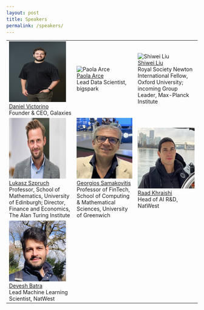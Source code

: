```yaml
---
layout: post
title: Speakers
permalink: /speakers/
---
```


<!--
- **Raad Khraishi**, Head of AI R&D, NatWest  
- **Devesh Batra**, Lead Machine Learning Scientist, NatWest  
- **Daniel Victorino**, Founder & CEO, Galaxies  
- **Paola Arce**, Lead Data Scientist, bigspark  
- **Shiwei Liu**, Royal Society Newton International Fellow, Oxford University; incoming Group Leader, Max-Planck Institute  
- **Georgios Samakovitis**, Professor of FinTech, School of Computing & Mathematical Sciences, University of Greenwich  
- **Lukasz Szpruch**, Professor, School of Mathematics, University of Edinburgh; Director, Finance and Economics, The Alan Turing Institute  
-->
<table>
  <tr>
    <td> 
      <img src="https://raw.githubusercontent.com/ed-iwsd/ed-iwsd.github.io/main/images/Daniel_Victorino.jpg?raw=true" alt="David Robertson" width="150px" height="160px"><br />
      <a href="https://www.linkedin.com/in/danielvictorino/?originalSubdomain=uk">Daniel Victorino</a><br />
      Founder & CEO, Galaxies 
    </td>
    <td> 
      <img src="https://raw.githubusercontent.com/ed-iwsd/ed-iwsd.github.io/main/images/Paola_Arce.JPG?raw=true" alt="Paola Arce" width="150px" height="160px"><br />
      <a href="https://www.linkedin.com/in/parce/?originalSubdomain=uk">Paola Arce</a><br />
      Lead Data Scientist, bigspark
    </td>
    <td> 
      <img src="https://raw.githubusercontent.com/ed-iwsd/ed-iwsd.github.io/main/images/Shiwei_Liu.png?raw=true" alt="Shiwei Liu" width="150px" height="160px"><br />
      <a href="https://shiweiliuiiiiiii.github.io/">Shiwei Liu</a><br />
      Royal Society Newton International Fellow, Oxford University; incoming Group Leader, Max-Planck Institute
    </td>
  </tr>
  <tr>
    <td> 
      <img src="https://raw.githubusercontent.com/ed-iwsd/ed-iwsd.github.io/main/images/Lukasz_Szpruch.jpeg?raw=true" alt="Lukasz Szpruch" width="150px" height="160px"><br />
      <a href="https://webhomes.maths.ed.ac.uk/~lszpruch/">Lukasz Szpruch</a><br />
      Professor, School of Mathematics, University of Edinburgh; Director, Finance and Economics, The Alan Turing Institute  
    </td>
    <td> 
      <img src="https://raw.githubusercontent.com/ed-iwsd/ed-iwsd.github.io/main/images/Georgios_Samakovitis.png?raw=true" alt="Georgios Samakovitis" width="150px" height="160px"><br />
      <a href="https://www.gre.ac.uk/people/rep/faculty-of-engineering-and-science/georgios-samakovitis">Georgios Samakovitis</a><br />
      Professor of FinTech, School of Computing & Mathematical Sciences, University of Greenwich 
    </td>
    <td> 
      <img src="https://raw.githubusercontent.com/ed-iwsd/ed-iwsd.github.io/main/images/Raad_Khraishi.jpeg?raw=true" alt="Raad Khraishi" width="150px" height="160px"><br />
      <a href="https://www.linkedin.com/in/raadkhraishi/?originalSubdomain=uk">Raad Khraishi</a><br />
      Head of AI R&D, NatWest
    </td>
  </tr>
  <tr>
    <td> 
      <img src="https://raw.githubusercontent.com/ed-iwsd/ed-iwsd.github.io/main/images/Devesh_Batra.jpeg?raw=true" alt="Devesh Batra" width="150px" height="160px"><br />
      <a href="https://www.linkedin.com/in/batradevesh/?originalSubdomain=uk">Devesh Batra</a><br />
      Lead Machine Learning Scientist, NatWest
    </td>
    <td></td>
    <td></td>
  </tr>
</table>




